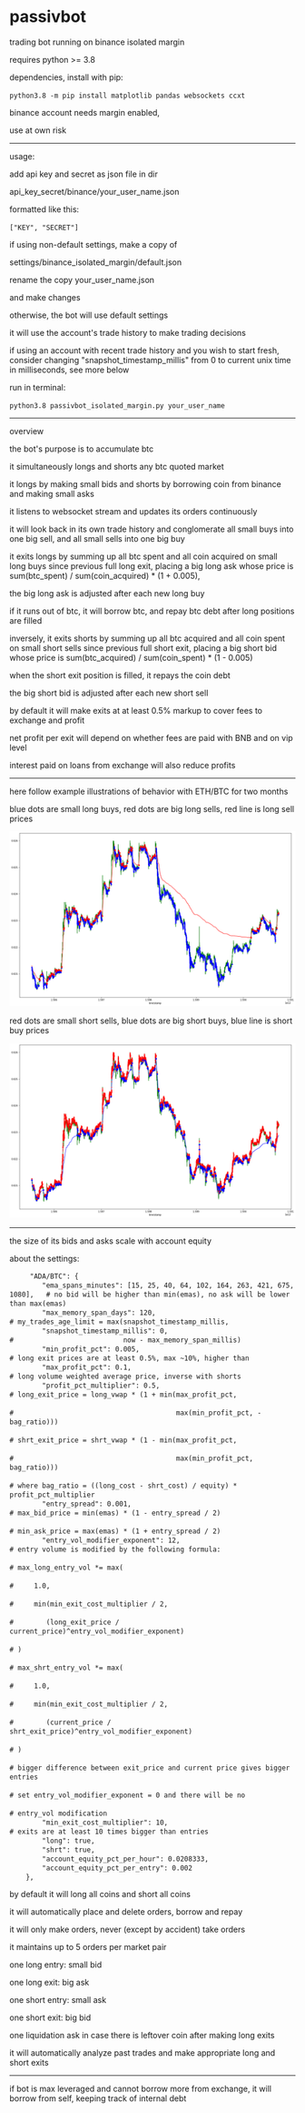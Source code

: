 # passivbot
trading bot running on binance isolated margin


requires python >= 3.8


dependencies, install with pip:


`python3.8 -m pip install matplotlib pandas websockets ccxt`


binance account needs margin enabled,

use at own risk

------------------------------------------------------------------

usage:

add api key and secret as json file in dir

api_key_secret/binance/your_user_name.json

formatted like this:

`["KEY", "SECRET"]`


if using non-default settings, make a copy of

settings/binance_isolated_margin/default.json

rename the copy your_user_name.json

and make changes

otherwise, the bot will use default settings

it will use the account's trade history to make trading decisions

if using an account with recent trade history and you wish to start fresh,
consider changing "snapshot_timestamp_millis" from 0 to current unix time in milliseconds, see more below

run in terminal:

`python3.8 passivbot_isolated_margin.py your_user_name`



------------------------------------------------------------------
overview

the bot's purpose is to accumulate btc

it simultaneously longs and shorts any btc quoted market

it longs by making small bids and shorts by borrowing coin from binance and making small asks

it listens to websocket stream and updates its orders continuously

it will look back in its own trade history and conglomerate all small buys into one big sell, and all small sells into one big buy

it exits longs by summing up all btc spent and all coin acquired on small long buys since previous full long exit,
placing a big long ask whose price is sum(btc_spent) / sum(coin_acquired) * (1 + 0.005),

the big long ask is adjusted after each new long buy

if it runs out of btc, it will borrow btc, and repay btc debt after long positions are filled

inversely,
it exits shorts by summing up all btc acquired and all coin spent on small short sells since previous full short exit,
placing a big short bid whose price is sum(btc_acquired) / sum(coin_spent) * (1 - 0.005)

when the short exit position is filled, it repays the coin debt

the big short bid is adjusted after each new short sell

by default it will make exits at at least 0.5% markup to cover fees to exchange and profit

net profit per exit will depend on whether fees are paid with BNB and on vip level


interest paid on loans from exchange will also reduce profits

----------------------------------------------------------------------------------------

here follow example illustrations of behavior with ETH/BTC for two months

blue dots are small long buys, red dots are big long sells, red line is long sell prices

![long](/docs/ethbtc_long.png)



red dots are small short sells, blue dots are big short buys, blue line is short buy prices

![short](/docs/ethbtc_shrt.png/)







------------------------------------------------------------------
the size of its bids and asks scale with account equity


about the settings:

         "ADA/BTC": {
            "ema_spans_minutes": [15, 25, 40, 64, 102, 164, 263, 421, 675, 1080],   # no bid will be higher than min(emas), no ask will be lower than max(emas)
            "max_memory_span_days": 120,                                            # my_trades_age_limit = max(snapshot_timestamp_millis,
            "snapshot_timestamp_millis": 0,                                         #                           now - max_memory_span_millis)
            "min_profit_pct": 0.005,                                                # long exit prices are at least 0.5%, max ~10%, higher than
            "max_profit_pct": 0.1,                                                  # long volume weighted average price, inverse with shorts
            "profit_pct_multiplier": 0.5,                                           # long_exit_price = long_vwap * (1 + min(max_profit_pct,
                                                                                    #                                        max(min_profit_pct, -bag_ratio)))
                                                                                    # shrt_exit_price = shrt_vwap * (1 - min(max_profit_pct,
                                                                                    #                                        max(min_profit_pct, bag_ratio)))
                                                                                    # where bag_ratio = ((long_cost - shrt_cost) / equity) * profit_pct_multiplier
            "entry_spread": 0.001,                                                  # max_bid_price = min(emas) * (1 - entry_spread / 2)
                                                                                    # min_ask_price = max(emas) * (1 + entry_spread / 2)
            "entry_vol_modifier_exponent": 12,                                      # entry volume is modified by the following formula:
                                                                                    # max_long_entry_vol *= max(
                                                                                    #     1.0,
                                                                                    #     min(min_exit_cost_multiplier / 2,
                                                                                    #        (long_exit_price / current_price)^entry_vol_modifier_exponent)
                                                                                    # )
                                                                                    # max_shrt_entry_vol *= max(
                                                                                    #     1.0,
                                                                                    #     min(min_exit_cost_multiplier / 2,
                                                                                    #        (current_price / shrt_exit_price)^entry_vol_modifier_exponent)
                                                                                    # )
                                                                                    # bigger difference between exit_price and current price gives bigger entries
                                                                                    # set entry_vol_modifier_exponent = 0 and there will be no
                                                                                    # entry_vol modification
            "min_exit_cost_multiplier": 10,                                         # exits are at least 10 times bigger than entries
            "long": true,
            "shrt": true,
            "account_equity_pct_per_hour": 0.0208333,
            "account_equity_pct_per_entry": 0.002
        },




by default it will long all coins and short all coins

it will automatically place and delete orders, borrow and repay

it will only make orders, never (except by accident) take orders

it maintains up to 5 orders per market pair


one long entry: small bid

one long exit: big ask

one short entry: small ask

one short exit: big bid

one liquidation ask in case there is leftover coin after making long exits

it will automatically analyze past trades and make appropriate long and short exits

-------------------------------------------------------------------------

if bot is max leveraged and cannot borrow more from exchange, it will borrow from self, keeping track of internal debt

